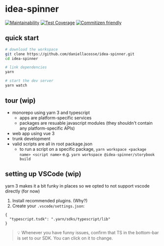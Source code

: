 # idea-spinner

[![Maintainability](https://api.codeclimate.com/v1/badges/9bc0a87e673be83e89fa/maintainability)](https://codeclimate.com/github/daniellacosse/idea-spinner/maintainability)
[![Test Coverage](https://api.codeclimate.com/v1/badges/9bc0a87e673be83e89fa/test_coverage)](https://codeclimate.com/github/daniellacosse/idea-spinner/test_coverage)
[![Commitizen friendly](https://img.shields.io/badge/commitizen-friendly-brightgreen.svg)](http://commitizen.github.io/cz-cli/)

## quick start

```sh
# download the workspace
git clone https://github.com/daniellacosse/idea-spinner.git
cd idea-spinner

# link dependencies
yarn

# start the dev server
yarn watch
```

## tour (wip)

- monorepo using yarn 3 and typescript
  - apps are platform-specific services
  - packages are resuable javascript modules (they shouldn't contain any platform-specific APIs)
- web app using vue 3
- trunk development
- valid scripts are all in root package.json
  - to run a script on a specific package, `yarn workspace <package name> <script name>` e.g. `yarn workspace @idea-spinner/storybook build`

## setting up VSCode (wip)
yarn 3 makes it a bit funky in places so we opted to not support vscode directly (for now)

1. Install recommended plugins. (Why?)
2. Create your `.vscode/settings.json`:

```
{
  "typescript.tsdk": ".yarn/sdks/typescript/lib"
}
```

> 💡 Whenever you have funny issues, confirm that TS in the bottom-bar is set to our SDK. You can click on it to change.
